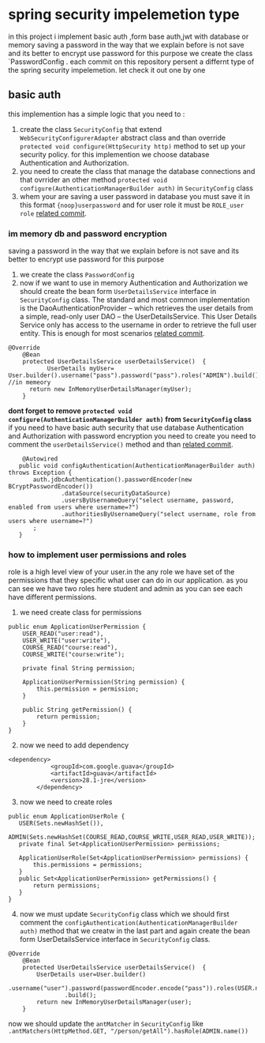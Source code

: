 # spring security impelemetion type
in this project i implement basic auth ,form base auth,jwt with database or memory saving a password in the way that we explain before is not save and its better to  encrypt use password for this purpose we create the class `PasswordConfig
. each commit on this repository persent a differnt type of the spring security impelemetion. let check it out one by one 
## basic auth
this implemention has a simple logic that you need to :
1. create the class `SecurityConfig` that extend` WebSecurityConfigurerAdapter` abstract class and than override `protected void configure(HttpSecurity http)` method to set up your security policy.
for this implemention we choose database Authentication and Authorization.
2. you need to create the class that manage the database connections and that ovrrider an other method `protected void configure(AuthenticationManagerBuilder auth)` in `SecurityConfig` class
3. whem your are saving a user password in database you must save it in this format `{noop}userpassword` and for user role it must be `ROLE_user role` [related commit](http://handlebarsjs.com/1111).
### im memory db and password encryption
saving a password in the way that we explain before is not save and its better to  encrypt use password for this purpose
1. we create the class `PasswordConfig`
2. now if we want to use in memory  Authentication and Authorization we should create the bean form `UserDetailsService` interface in `SecurityConfig` class.
The standard and most common implementation is the DaoAuthenticationProvider – which retrieves the user details from a simple, read-only user DAO – the UserDetailsService. This User Details Service only has access to the username in order to retrieve the full user entity. This is enough for most scenarios [related commit](http://handlebarsjs.com/2222).
```
@Override
    @Bean
    protected UserDetailsService userDetailsService()  {
           UserDetails myUser= User.builder().username("pass").password("pass").roles("ADMIN").build(); //in memeory
      return new InMemoryUserDetailsManager(myUser);
    }
 ```
 **dont forget to remove `protected void configure(AuthenticationManagerBuilder auth)` from `SecurityConfig` class**<br/>
 if you need to have basic auth security that use  database Authentication and Authorization with password encryption  you need to create you need to comment the `userDetailsService()` method and than 
 [related commit](http://handlebarsjs.com/444444).
 ```
     @Autowired
    public void configAuthentication(AuthenticationManagerBuilder auth) throws Exception {
        auth.jdbcAuthentication().passwordEncoder(new BCryptPasswordEncoder())
                .dataSource(securityDataSource)
                .usersByUsernameQuery("select username, password, enabled from users where username=?")
                .authoritiesByUsernameQuery("select username, role from users where username=?")
        ;
    }
```
### how to implement user permissions and roles
role is a high level view of your user.in the any role we have set of the permissions that they specific what user can do in our application.
as you can see we have two  roles here student and admin as you can see each have different permissions.
1. we need create class for permissions
```
public enum ApplicationUserPermission {
    USER_READ("user:read"),
    USER_WRITE("user:write"),
    COURSE_READ("course:read"),
    COURSE_WRITE("course:write");

    private final String permission;

    ApplicationUserPermission(String permission) {
        this.permission = permission;
    }

    public String getPermission() {
        return permission;
    }
}
```
2. now we need to add dependency
```
<dependency>
            <groupId>com.google.guava</groupId>
            <artifactId>guava</artifactId>
            <version>28.1-jre</version>
        </dependency>
 ```
 3. now we need to create roles
 ```
 public enum ApplicationUserRole {
    USER(Sets.newHashSet()),
    ADMIN(Sets.newHashSet(COURSE_READ,COURSE_WRITE,USER_READ,USER_WRITE));
    private final Set<ApplicationUserPermission> permissions;

    ApplicationUserRole(Set<ApplicationUserPermission> permissions) {
        this.permissions = permissions;
    }
    public Set<ApplicationUserPermission> getPermissions() {
        return permissions;
    }
}
```
4. now we must update `SecurityConfig` class which we should first comment the `configAuthentication(AuthenticationManagerBuilder auth)` method that we creatw in the last part and again
create the bean form UserDetailsService interface in `SecurityConfig` class.
```
@Override
    @Bean
    protected UserDetailsService userDetailsService()  {
        UserDetails user=User.builder()
                .username("user").password(passwordEncoder.encode("pass")).roles(USER.name())
                .build();
        return new InMemoryUserDetailsManager(user);
    }
   ```
   now we should update the `antMatcher` in `SecurityConfig` like  ` .antMatchers(HttpMethod.GET, "/person/getAll").hasRole(ADMIN.name())`

       

